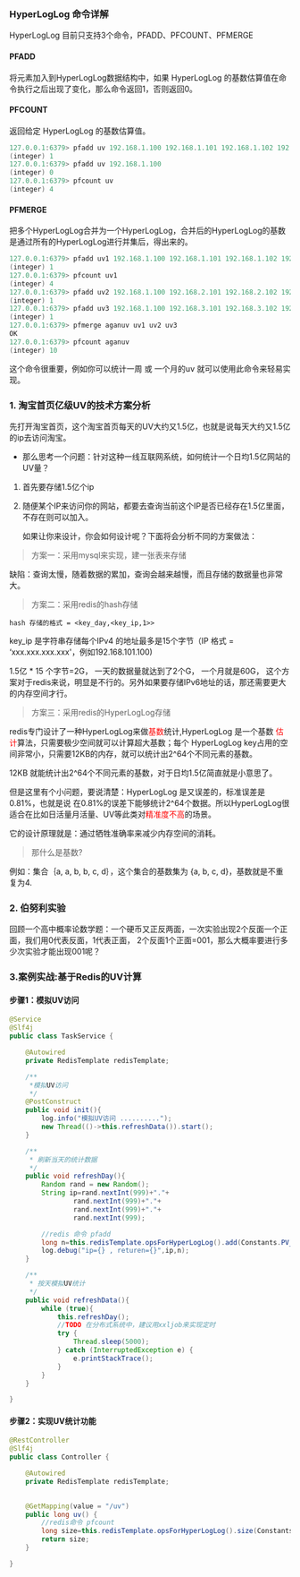 ### HyperLogLog 命令详解

HyperLogLog 目前只支持3个命令，PFADD、PFCOUNT、PFMERGE

#### PFADD

将元素加入到HyperLogLog数据结构中，如果 HyperLogLog 的基数估算值在命令执行之后出现了变化，那么命令返回1，否则返回0。

#### PFCOUNT

返回给定 HyperLogLog 的基数估算值。

```powershell
127.0.0.1:6379> pfadd uv 192.168.1.100 192.168.1.101 192.168.1.102 192.168.1.103
(integer) 1
127.0.0.1:6379> pfadd uv 192.168.1.100
(integer) 0
127.0.0.1:6379> pfcount uv
(integer) 4
```

#### PFMERGE

把多个HyperLogLog合并为一个HyperLogLog，合并后的HyperLogLog的基数是通过所有的HyperLogLog进行并集后，得出来的。

```powershell
127.0.0.1:6379> pfadd uv1 192.168.1.100 192.168.1.101 192.168.1.102 192.168.1.103
(integer) 1
127.0.0.1:6379> pfcount uv1
(integer) 4
127.0.0.1:6379> pfadd uv2 192.168.1.100 192.168.2.101 192.168.2.102 192.168.2.103
(integer) 1
127.0.0.1:6379> pfadd uv3 192.168.1.100 192.168.3.101 192.168.3.102 192.168.3.103
(integer) 1
127.0.0.1:6379> pfmerge aganuv uv1 uv2 uv3
OK
127.0.0.1:6379> pfcount aganuv
(integer) 10
```

这个命令很重要，例如你可以统计一周 或 一个月的uv 就可以使用此命令来轻易实现。

### 1. 淘宝首页亿级UV的技术方案分析

先打开淘宝首页，这个淘宝首页每天的UV大约又1.5亿，也就是说每天大约又1.5亿的ip去访问淘宝。

* 那么思考一个问题：针对这种一线互联网系统，如何统计一个日均1.5亿网站的UV量？

1. 首先要存储1.5亿个ip

2. 随便某个IP来访问你的网站，都要去查询当前这个IP是否已经存在1.5亿里面，不存在则可以加入。

   如果让你来设计，你会如何设计呢？下面将会分析不同的方案做法：

> 方案一：采用mysql来实现，建一张表来存储

缺陷：查询太慢，随着数据的累加，查询会越来越慢，而且存储的数据量也非常大。

> 方案二：采用redis的hash存储

`hash 存储的格式 = <key_day,<key_ip,1>>`

key_ip 是字符串存储每个IPv4 的地址最多是15个字节（IP 格式 = ‘xxx.xxx.xxx.xxx'，例如192.168.101.100)

1.5亿 * 15 个字节=2G， 一天的数据量就达到了2个G， 一个月就是60G， 这个方案对于redis来说，明显是不行的。另外如果要存储IPv6地址的话，那还需要更大的内存空间才行。

> 方案三：采用redis的HyperLogLog存储

redis专门设计了一种HyperLogLog来做<font face="黑体" color=red>基数</font>统计,HyperLogLog 是一个基数 <font face="黑体" color=red>估计</font>算法，只需要极少空间就可以计算超大基数；每个 HyperLogLog key占用的空间非常小，只需要12KB的内存，就可以统计出2^64个不同元素的基数。

12KB 就能统计出2^64个不同元素的基数，对于日均1.5亿简直就是小意思了。

但是这里有个小问题，要说清楚：HyperLogLog 是又误差的，标准误差是0.81%，也就是说 在0.81%的误差下能够统计2^64个数据。所以HyperLogLog很适合在比如日活量月活量、UV等此类对<font face="黑体" color="red">精准度不高</font>的场景。

它的设计原理就是：通过牺牲准确率来减少内存空间的消耗。

> 那什么是基数?

例如：集合｛a, a, b, b, c, d｝，这个集合的基数集为 {a, b, c, d}，基数就是不重复为4.

### 2. 伯努利实验

回顾一个高中概率论数学题：一个硬币又正反两面，一次实验出现2个反面一个正面，我们用0代表反面，1代表正面， 2个反面1个正面=001，那么大概率要进行多少次实验才能出现001呢？



### 3.案例实战:基于Redis的UV计算

#### 步骤1：模拟UV访问

```java
@Service
@Slf4j
public class TaskService {

    @Autowired
    private RedisTemplate redisTemplate;

    /**
     *模拟UV访问
     */
    @PostConstruct
    public void init(){
        log.info("模拟UV访问 ..........");
        new Thread(()->this.refreshData()).start();
    }

    /**
     * 刷新当天的统计数据
     */
    public void refreshDay(){
        Random rand = new Random();
        String ip=rand.nextInt(999)+"."+
                rand.nextInt(999)+"."+
                rand.nextInt(999)+"."+
                rand.nextInt(999);

        //redis 命令 pfadd
        long n=this.redisTemplate.opsForHyperLogLog().add(Constants.PV_KEY,ip);
        log.debug("ip={} , returen={}",ip,n);
    }

    /**
     * 按天模拟UV统计
     */
    public void refreshData(){
        while (true){
            this.refreshDay();
            //TODO 在分布式系统中，建议用xxljob来实现定时
            try {
                Thread.sleep(5000);
            } catch (InterruptedException e) {
                e.printStackTrace();
            }
        }
    }

}
```

#### 步骤2：实现UV统计功能

```java
@RestController
@Slf4j
public class Controller {

    @Autowired
    private RedisTemplate redisTemplate;
    

    @GetMapping(value = "/uv")
    public long uv() {
        //redis命令 pfcount
        long size=this.redisTemplate.opsForHyperLogLog().size(Constants.PV_KEY);
        return size;
    }

}
```

